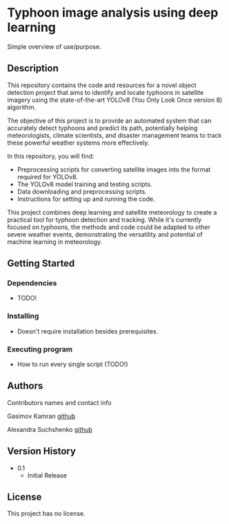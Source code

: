 # Typhoon image analysis using deep learning

Simple overview of use/purpose.

## Description

This repository contains the code and resources for a novel object detection project that aims to identify and locate typhoons in satellite imagery using the state-of-the-art YOLOv8 (You Only Look Once version 8) algorithm.

The objective of this project is to provide an automated system that can accurately detect typhoons and predict its path, potentially helping meteorologists, climate scientists, and disaster management teams to track these powerful weather systems more effectively.

In this repository, you will find:

* Preprocessing scripts for converting satellite images into the format required for YOLOv8.
* The YOLOv8 model training and testing scripts.
* Data downloading and preprocessing scripts.
* Instructions for setting up and running the code.

This project combines deep learning and satellite meteorology to create a practical tool for typhoon detection and tracking. While it's currently focused on typhoons, the methods and code could be adapted to other severe weather events, demonstrating the versatility and potential of machine learning in meteorology.

## Getting Started

### Dependencies

* TODO!

### Installing

* Doesn't require installation besides prerequisites.

### Executing program

* How to run every single script (TODO!)

## Authors

Contributors names and contact info

Gasimov Kamran 
[github](https://github.com/malore350)

Alexandra Suchshenko
[github](https://github.com/sawooooook)

## Version History

* 0.1
    * Initial Release

## License

This project has no license.

